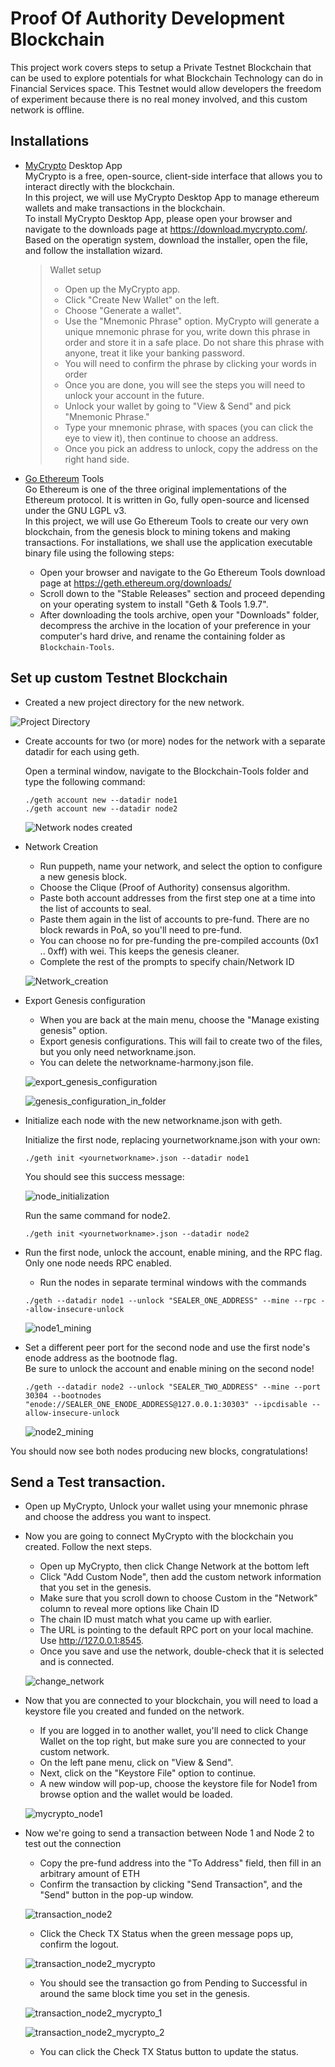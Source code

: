 # Proof Of Authority Development Blockchain
This project work covers steps to setup a Private Testnet Blockchain that can be used to explore potentials for what Blockchain Technology can do in Financial Services space. This Testnet would allow developers the freedom of experiment because there is no real money involved, and this custom network is offline.

## Installations
- [MyCrypto](https://www.mycrypto.com/) Desktop App  
MyCrypto is a free, open-source, client-side interface that allows you to interact directly with the blockchain.  
In this project, we will use MyCrypto Desktop App to manage ethereum wallets and make transactions in the blockchain.  
To install MyCrypto Desktop App, please open your browser and navigate to the downloads page at https://download.mycrypto.com/.  
Based on the operatign system, download the installer, open the file, and follow the installation wizard.
    > Wallet setup
    > * Open up the MyCrypto app.
    > * Click "Create New Wallet" on the left.
    > * Choose "Generate a wallet".
    > * Use the "Mnemonic Phrase" option. MyCrypto will generate a unique mnemonic phrase for you, write down this phrase in order and store it in a safe place. Do not share this phrase with anyone, treat it like your banking password.
    > * You will need to confirm the phrase by clicking your words in order
    > * Once you are done, you will see the steps you will need to unlock your account in the future.
    > * Unlock your wallet by going to "View & Send" and pick "Mnemonic Phrase."
    > * Type your mnemonic phrase, with spaces (you can click the eye to view it), then continue to choose an address.
    > * Once you pick an address to unlock, copy the address on the right hand side.



- [Go Ethereum](https://geth.ethereum.org/) Tools  
Go Ethereum is one of the three original implementations of the Ethereum protocol. It is written in Go, fully open-source and licensed under the GNU LGPL v3.  
In this project, we will use Go Ethereum Tools to create our very own blockchain, from the genesis block to mining tokens and making transactions.
For installations, we shall use the application executable binary file using the following steps:  
  * Open your browser and navigate to the Go Ethereum Tools download page at https://geth.ethereum.org/downloads/
  * Scroll down to the "Stable Releases" section and proceed depending on your operating system to install "Geth & Tools 1.9.7".
  * After downloading the tools archive, open your "Downloads" folder, decompress the archive in the location of your preference in your computer's hard drive, and rename the containing folder as `Blockchain-Tools`.


## Set up custom Testnet Blockchain 

- Created a new project directory for the new network.  

![Project Directory](Screenshots/Project_Directory.png)  

- Create accounts for two (or more) nodes for the network with a separate datadir for each using geth. 

  Open a terminal window, navigate to the Blockchain-Tools folder and type the following command:
  ```
  ./geth account new --datadir node1
  ./geth account new --datadir node2
  ```  
  
  ![Network nodes created](Screenshots/Network_nodes_created.png)


- Network Creation
  * Run puppeth, name your network, and select the option to configure a new genesis block.
  * Choose the Clique (Proof of Authority) consensus algorithm.  
  * Paste both account addresses from the first step one at a time into the list of accounts to seal.  
  * Paste them again in the list of accounts to pre-fund. There are no block rewards in PoA, so you'll need to pre-fund.  
  * You can choose no for pre-funding the pre-compiled accounts (0x1 .. 0xff) with wei. This keeps the genesis cleaner.  
  * Complete the rest of the prompts to specify chain/Network ID  
  
  ![Network_creation](Screenshots/Network_creation.png)


- Export Genesis configuration

    * When you are back at the main menu, choose the "Manage existing genesis" option.  
    * Export genesis configurations. This will fail to create two of the files, but you only need networkname.json. 
    * You can delete the networkname-harmony.json file.  
    
    ![export_genesis_configuration](Screenshots/export_genesis_configuration.png)  
    
    ![genesis_configuration_in_folder](Screenshots/genesis_configuration_in_folder.png)




- Initialize each node with the new networkname.json with geth.  

  Initialize the first node, replacing yournetworkname.json with your own:
  
  `./geth init <yournetworkname>.json --datadir node1`

  You should see this success message:  
  
  ![node_initialization](Screenshots/node_initialization.png)

  Run the same command for node2.

  `./geth init <yournetworkname>.json --datadir node2`



- Run the first node, unlock the account, enable mining, and the RPC flag. Only one node needs RPC enabled.  
  * Run the nodes in separate terminal windows with the commands

  `./geth --datadir node1 --unlock "SEALER_ONE_ADDRESS" --mine --rpc --allow-insecure-unlock`

  ![node1_mining](Screenshots/node1_mining.png)
  


- Set a different peer port for the second node and use the first node's enode address as the bootnode flag.  
  Be sure to unlock the account and enable mining on the second node!

  `./geth --datadir node2 --unlock "SEALER_TWO_ADDRESS" --mine --port 30304 --bootnodes "enode://SEALER_ONE_ENODE_ADDRESS@127.0.0.1:30303" --ipcdisable --allow-insecure-unlock`

  ![node2_mining](Screenshots/node2_mining.png)


You should now see both nodes producing new blocks, congratulations!  


## Send a Test transaction.

- Open up MyCrypto, Unlock your wallet using your mnemonic phrase and choose the address you want to inspect.

- Now you are going to connect MyCrypto with the blockchain you created. Follow the next steps.

  * Open up MyCrypto, then click Change Network at the bottom left
  * Click "Add Custom Node", then add the custom network information that you set in the genesis.
  * Make sure that you scroll down to choose Custom in the "Network" column to reveal more options like Chain ID
  * The chain ID must match what you came up with earlier.
  * The URL is pointing to the default RPC port on your local machine. Use http://127.0.0.1:8545.
  * Once you save and use the network, double-check that it is selected and is connected.

  ![change_network](Screenshots/change_network.png)

- Now that you are connected to your blockchain, you will need to load a keystore file you created and funded on the network.
  * If you are logged in to another wallet, you'll need to click Change Wallet on the top right, but make sure you are connected to your custom network.
  * On the left pane menu, click on "View & Send".
  * Next, click on the "Keystore File" option to continue.
  * A new window will pop-up, choose the keystore file for Node1 from browse option and the wallet would be loaded.

  ![mycrypto_node1](Screenshots/mycrypto_node1.png)

- Now we're going to send a transaction between Node 1 and Node 2 to test out the connection

  * Copy the pre-fund address into the "To Address" field, then fill in an arbitrary amount of ETH
  * Confirm the transaction by clicking "Send Transaction", and the "Send" button in the pop-up window.  
  
  ![transaction_node2](Screenshots/transaction_node2.png)
  
  * Click the Check TX Status when the green message pops up, confirm the logout.  
  
  ![transaction_node2_mycrypto](Screenshots/transaction_node2_mycrypto.png)
  
  * You should see the transaction go from Pending to Successful in around the same block time you set in the genesis.  
  
   ![transaction_node2_mycrypto_1](Screenshots/transaction_node2_mycrypto_1.png)  
   
   ![transaction_node2_mycrypto_2](Screenshots/transaction_node2_mycrypto_2.png)

  * You can click the Check TX Status button to update the status.

  
  
  
